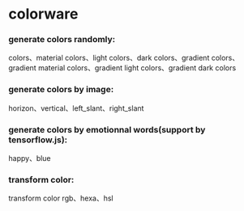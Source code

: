 # colorware

### generate colors randomly:

colors、material colors、light colors、dark colors、gradient colors、gradient material  colors、gradient light  colors、gradient dark  colors

### generate colors by image:

horizon、vertical、left_slant、right_slant

### generate colors by emotionnal words(support by tensorflow.js):

happy、blue

### transform color:

transform color rgb、hexa、hsl
